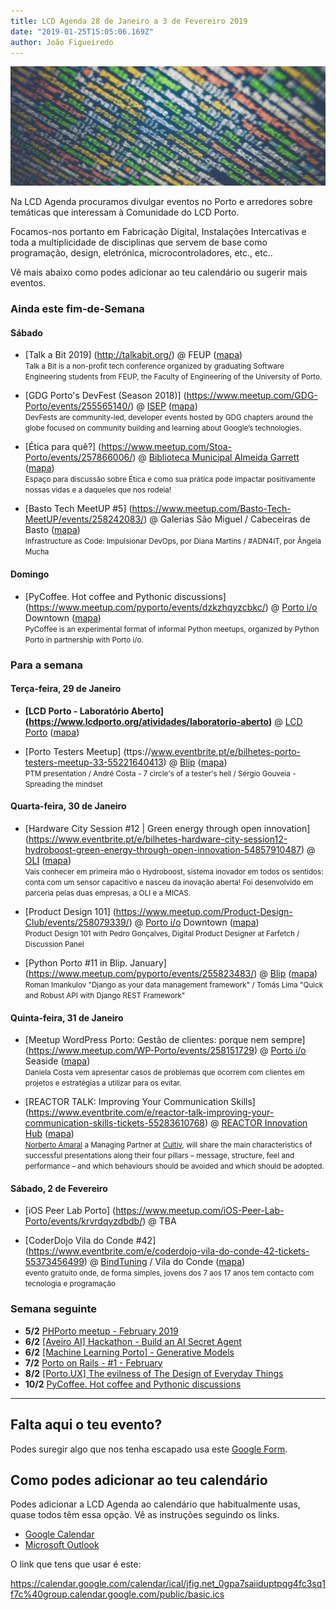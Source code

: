 ```yaml
---
title: LCD Agenda 28 de Janeiro a 3 de Fevereiro 2019
date: "2019-01-25T15:05:06.169Z"
author: João Figueiredo
---
```


<img src="burnt-coding.jpg" /><br />


Na LCD Agenda procuramos divulgar eventos no Porto e arredores sobre temáticas que interessam à Comunidade do LCD Porto.

Focamos-nos portanto em Fabricação Digital, Instalações Intercativas e toda a multiplicidade de disciplinas que servem de base como programação, design, eletrónica, microcontroladores, etc., etc..

Vê mais abaixo como podes adicionar ao teu calendário ou sugerir mais eventos.



### Ainda este fim-de-Semana


#### Sábado

* [Talk a Bit 2019]
(http://talkabit.org/)
@ FEUP ([mapa](https://goo.gl/maps/j8oKnpDZQ412))
<br /><small>
Talk a Bit is a non-profit tech conference organized by graduating Software Engineering students from FEUP, the Faculty of Engineering of the University of Porto.
</small>

* [GDG Porto's DevFest (Season 2018)]
(https://www.meetup.com/GDG-Porto/events/255565140/)
@ [ISEP](http://www.isep.ipp.pt/)
([mapa](https://goo.gl/maps/R25kzxeCk682))
<br /><small>
DevFests are community-led, developer events hosted by GDG chapters around the globe focused on community building and learning about Google’s technologies.
</small>


* [Ética para quê?]
(https://www.meetup.com/Stoa-Porto/events/257866006/)
@ [Biblioteca Municipal Almeida Garrett](https://bmp.cm-porto.pt/bmag)
([mapa](https://goo.gl/maps/QEPjUGjyDET2))
<br /><small>
Espaço para discussão sobre Ética e como sua prática pode impactar positivamente nossas vidas e a daqueles que nos rodeia!
</small>

* [Basto Tech MeetUP #5]
(https://www.meetup.com/Basto-Tech-MeetUP/events/258242083/)
@ Galerias São Miguel / Cabeceiras de Basto
([mapa](https://goo.gl/maps/jtVQJKUSoh92))
<br /><small>
Infrastructure as Code: Impulsionar DevOps, por Diana Martins / #ADN4IT, por Ângela Mucha
</small>


#### Domingo

* [PyCoffee. Hot coffee and Pythonic discussions]
(https://www.meetup.com/pyporto/events/dzkzhqyzcbkc/)
@ [Porto i/o](http://porto.io/) Downtown
([mapa](https://maps.google.com/?cid=12457545381001472324))
<br /><small>
PyCoffee is an experimental format of informal Python meetups, organized by Python Porto in partnership with Porto i/o.
</small>

### Para a semana

#### Terça-feira, 29 de Janeiro

* **[LCD Porto - Laboratório Aberto]
(https://www.lcdporto.org/atividades/laboratorio-aberto)**
@ [LCD Porto](https://lcdporto.org/)
([mapa](https://goo.gl/maps/A65zj4ZXTrp))

* [Porto Testers Meetup]
(ttps://www.eventbrite.pt/e/bilhetes-porto-testers-meetup-33-55221640413)
@ [Blip](https://www.blip.pt/)
([mapa](https://maps.google.com/?cid=12241631696413520772))
<br /><small>
PTM presentation / André Costa - 7 circle's of a tester's hell / Sérgio Gouveia - Spreading the mindset
</small>


#### Quarta-feira, 30 de Janeiro

* [Hardware City Session #12 | Green energy through open innovation]
(https://www.eventbrite.pt/e/bilhetes-hardware-city-session12-hydroboost-green-energy-through-open-innovation-54857910487)
@ [OLI](https://www.oli-world.com/pt/)
([mapa](https://goo.gl/maps/Hj1MPmQhEPA2))
<br /><small>
Vais conhecer em primeira mão o Hydroboost, sistema inovador em todos os sentidos: conta com um sensor capacitivo e nasceu da inovação aberta! Foi desenvolvido em parceria pelas duas empresas, a OLI e a MICAS.
</small>

* [Product Design 101]
(https://www.meetup.com/Product-Design-Club/events/258079339/)
@ [Porto i/o](http://porto.io/) Downtown
([mapa](https://maps.google.com/?cid=12457545381001472324))
<br /><small>
Product Design 101 with Pedro Gonçalves, Digital Product Designer at Farfetch / Discussion Panel
</small>

* [Python Porto #11 in Blip. January]
(https://www.meetup.com/pyporto/events/255823483/)
@ [Blip](https://www.blip.pt/)
([mapa](https://maps.google.com/?cid=12241631696413520772))
<br /><small>
Roman Imankulov "Django as your data management framework" /
Tomás Lima "Quick and Robust API with Django REST Framework"
</small>


#### Quinta-feira, 31 de Janeiro

* [Meetup WordPress Porto: Gestão de clientes: porque nem sempre]
(https://www.meetup.com/WP-Porto/events/258151729)
@ [Porto i/o](http://porto.io/) Seaside
([mapa](https://maps.google.com/?cid=5216069477065432958))
<br /><small>
Daniela Costa vem apresentar casos de problemas que ocorrem com clientes em projetos e estratégias a utilizar para os evitar.
</small>

* [REACTOR TALK: Improving Your Communication Skills]
(https://www.eventbrite.com/e/reactor-talk-improving-your-communication-skills-tickets-55283610768)
@ [REACTOR Innovation Hub](https://reactorhub.io/)
([mapa](https://goo.gl/maps/jHDyounA2Ds))
<br /><small>
[Norberto Amaral](https://www.linkedin.com/in/norbertoamaral/) a Managing Partner at [Cultiv](http://cultiv.pt/), will share the main characteristics of successful presentations along their four pillars – message, structure, feel and performance – and which behaviours should be avoided and which should be adopted.
</small>


#### Sábado, 2 de Fevereiro

* [iOS Peer Lab Porto]
(https://www.meetup.com/iOS-Peer-Lab-Porto/events/krvrdqyzdbdb/)
@ TBA

* [CoderDojo Vila do Conde #42]
(https://www.eventbrite.com/e/coderdojo-vila-do-conde-42-tickets-55373456499)
@ [BindTuning](https://bindtuning.com/) / Vila do Conde
([mapa](https://goo.gl/maps/Wyxbbj969Ry))
<br /><small>
evento gratuito onde, de forma simples, jovens dos 7 aos 17 anos tem contacto com tecnologia e programação
</small>


### Semana seguinte

* **5/2** [PHPorto meetup - February 2019](https://www.meetup.com/PHPorto/events/257953062/)
* **6/2** [[Aveiro AI] Hackathon - Build an AI Secret Agent](https://www.meetup.com/Aveiro-AI/events/256913510/)
* **6/2** [[Machine Learning Porto] - Generative Models](https://www.meetup.com/Machine-Learning-Porto/events/258293218/)
* **7/2** [Porto on Rails - #1 - February ](https://www.meetup.com/Porto-on-Rails/events/258239568/)
* **8/2** [[Porto.UX] The evilness of The Design of Everyday Things](https://www.meetup.com/PortoUX/events/258078991/)
* **10/2** [PyCoffee. Hot coffee and Pythonic discussions](https://www.meetup.com/pyporto/events/dzkzhqyzdbnb/)



---

## Falta aqui o teu evento?

Podes suregir algo que nos tenha escapado usa este [Google Form](https://docs.google.com/forms/d/e/1FAIpQLSd_lOqzaRXBpCmAbJ9ODMuWPgkLzaN4xABgRX6HXPpDSDUB7Q/viewform?usp=sf_link).

## Como podes adicionar ao teu calendário

Podes adicionar a LCD Agenda ao calendário que habitualmente usas, quase todos têm essa opção. Vê as instruções seguindo os links.

* [Google Calendar](https://support.google.com/calendar/answer/37100?co=GENIE.Platform%3DDesktop&hl=en)
* [Microsoft Outlook](https://support.office.com/en-us/article/Import-or-subscribe-to-a-calendar-in-Outlook-com-cff1429c-5af6-41ec-a5b4-74f2c278e98c)

O link que tens que usar é este:

https://calendar.google.com/calendar/ical/jfig.net_0gpa7saiiduptpqg4fc3sq1f7c%40group.calendar.google.com/public/basic.ics
